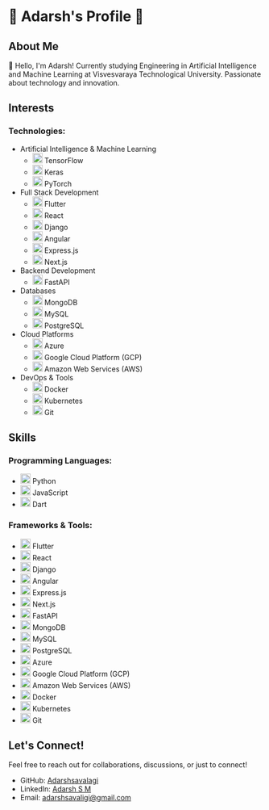 # 🌟 Adarsh's Profile 🌟

## About Me

👋 Hello, I'm Adarsh! Currently studying Engineering in Artificial Intelligence and Machine Learning at Visvesvaraya Technological University. Passionate about technology and innovation.

## Interests

### Technologies:
- Artificial Intelligence & Machine Learning
  - <img src="https://simpleicons.org/icons/tensorflow.svg" alt="TensorFlow" width="20" height="20"> TensorFlow
  - <img src="https://simpleicons.org/icons/keras.svg" alt="Keras" width="20" height="20"> Keras
  - <img src="https://simpleicons.org/icons/pytorch.svg" alt="PyTorch" width="20" height="20"> PyTorch
- Full Stack Development
  - <img src="https://simpleicons.org/icons/flutter.svg" alt="Flutter" width="20" height="20"> Flutter
  - <img src="https://simpleicons.org/icons/react.svg" alt="React" width="20" height="20"> React
  - <img src="https://simpleicons.org/icons/django.svg" alt="Django" width="20" height="20"> Django
  - <img src="https://simpleicons.org/icons/angular.svg" alt="Angular" width="20" height="20"> Angular
  - <img src="https://simpleicons.org/icons/express.svg" alt="Express.js" width="20" height="20"> Express.js
  - <img src="https://simpleicons.org/icons/nextdotjs.svg" alt="Next.js" width="20" height="20"> Next.js
- Backend Development
  - <img src="https://simpleicons.org/icons/fastapi.svg" alt="FastAPI" width="20" height="20"> FastAPI
- Databases
  - <img src="https://simpleicons.org/icons/mongodb.svg" alt="MongoDB" width="20" height="20"> MongoDB
  - <img src="https://simpleicons.org/icons/mysql.svg" alt="MySQL" width="20" height="20"> MySQL
  - <img src="https://simpleicons.org/icons/postgresql.svg" alt="PostgreSQL" width="20" height="20"> PostgreSQL
- Cloud Platforms
  - <img src="https://simpleicons.org/icons/microsoftazure.svg" alt="Azure" width="20" height="20"> Azure
  - <img src="https://simpleicons.org/icons/googlecloud.svg" alt="GCP" width="20" height="20"> Google Cloud Platform (GCP)
  - <img src="https://simpleicons.org/icons/amazonaws.svg" alt="AWS" width="20" height="20"> Amazon Web Services (AWS)
- DevOps & Tools
  - <img src="https://simpleicons.org/icons/docker.svg" alt="Docker" width="20" height="20"> Docker
  - <img src="https://simpleicons.org/icons/kubernetes.svg" alt="Kubernetes" width="20" height="20"> Kubernetes
  - <img src="https://simpleicons.org/icons/git.svg" alt="Git" width="20" height="20"> Git

## Skills

### Programming Languages:
- <img src="https://simpleicons.org/icons/python.svg" alt="Python" width="20" height="20"> Python
- <img src="https://simpleicons.org/icons/javascript.svg" alt="JavaScript" width="20" height="20"> JavaScript
- <img src="https://simpleicons.org/icons/dart.svg" alt="Dart" width="20" height="20"> Dart

### Frameworks & Tools:
- <img src="https://simpleicons.org/icons/flutter.svg" alt="Flutter" width="20" height="20"> Flutter
- <img src="https://simpleicons.org/icons/react.svg" alt="React" width="20" height="20"> React
- <img src="https://simpleicons.org/icons/django.svg" alt="Django" width="20" height="20"> Django
- <img src="https://simpleicons.org/icons/angular.svg" alt="Angular" width="20" height="20"> Angular
- <img src="https://simpleicons.org/icons/express.svg" alt="Express.js" width="20" height="20"> Express.js
- <img src="https://simpleicons.org/icons/nextdotjs.svg" alt="Next.js" width="20" height="20"> Next.js
- <img src="https://simpleicons.org/icons/fastapi.svg" alt="FastAPI" width="20" height="20"> FastAPI
- <img src="https://simpleicons.org/icons/mongodb.svg" alt="MongoDB" width="20" height="20"> MongoDB
- <img src="https://simpleicons.org/icons/mysql.svg" alt="MySQL" width="20" height="20"> MySQL
- <img src="https://simpleicons.org/icons/postgresql.svg" alt="PostgreSQL" width="20" height="20"> PostgreSQL
- <img src="https://simpleicons.org/icons/microsoftazure.svg" alt="Azure" width="20" height="20"> Azure
- <img src="https://simpleicons.org/icons/googlecloud.svg" alt="GCP" width="20" height="20"> Google Cloud Platform (GCP)
- <img src="https://simpleicons.org/icons/amazonaws.svg" alt="AWS" width="20" height="20"> Amazon Web Services (AWS)
- <img src="https://simpleicons.org/icons/docker.svg" alt="Docker" width="20" height="20"> Docker
- <img src="https://simpleicons.org/icons/kubernetes.svg" alt="Kubernetes" width="20" height="20"> Kubernetes
- <img src="https://simpleicons.org/icons/git.svg" alt="Git" width="20" height="20"> Git

## Let's Connect!

Feel free to reach out for collaborations, discussions, or just to connect!

- GitHub: [Adarshsavalagi](https://github.com/AdarshSavalagi)
- LinkedIn: [Adarsh S M](https://www.linkedin.com/in/adarsh-s-m-59304a286)
- Email: [adarshsavaligi@gmail.com](mailto:adarshsavaligi@gmail.com)
